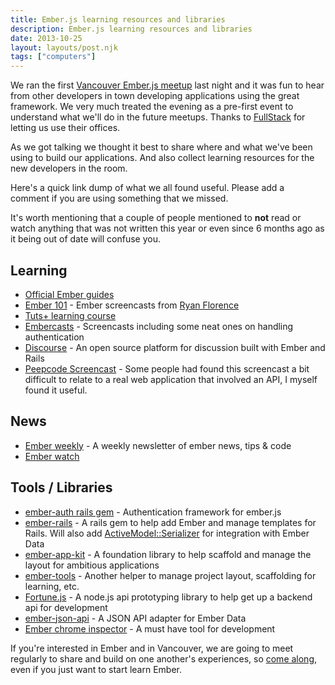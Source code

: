 ```yaml
---
title: Ember.js learning resources and libraries
description: Ember.js learning resources and libraries
date: 2013-10-25
layout: layouts/post.njk
tags: ["computers"]
---
```

We ran the first [Vancouver Ember.js meetup](http://www.meetup.com/Vancouver-Ember-js) last night and it was fun to hear from other developers in town developing applications using the great framework. We very much treated the evening as a pre-first event to understand what we'll do in the future meetups. Thanks to [FullStack](fullstack.ca/stackhaus/) for letting us use their offices.

As we got talking we thought it best to share where and what we've been using to build our applications. And also collect learning resources for the new developers in the room.

Here's a quick link dump of what we all found useful. Please add a comment if you are using something that we missed.

It's worth mentioning that a couple of people mentioned to **not** read or watch anything that was not written this year or even since 6 months ago as it being out of date will confuse you.

## Learning

- [Official Ember guides](http://emberjs.com/guides/)
- [Ember 101](http://ember101.com/) - Ember screencasts from [Ryan Florence](http://ryanflorence.com/)
- [Tuts+ learning course](https://tutsplus.com/course/hands-on-emberjs/)
- [Embercasts](http://www.embercasts.com/) - Screencasts including some neat ones on handling authentication
- [Discourse](https://github.com/discourse/discourse) - An open source platform for discussion built with Ember and Rails
- [Peepcode Screencast](https://peepcode.com/products/emberjs) - Some people had found this screencast a bit difficult to relate to a real web application that involved an API, I myself found it useful.

## News

- [Ember weekly](http://emberweekly.com/) - A weekly newsletter of ember news, tips & code
- [Ember watch](https://twitter.com/emberwatch)

## Tools / Libraries

- [ember-auth rails gem](https://github.com/heartsentwined/ember-auth) - Authentication framework for ember.js
- [ember-rails](https://github.com/emberjs/ember-rails) - A rails gem to help add Ember and manage templates for Rails. Will also add [ActiveModel::Serializer](https://github.com/rails-api/active_model_serializers) for integration with Ember Data
- [ember-app-kit](https://github.com/stefanpenner/ember-app-kit) - A foundation library to help scaffold and manage the layout for ambitious applications
- [ember-tools](https://github.com/rpflorence/ember-tools) - Another helper to manage project layout, scaffolding for learning, etc.
- [Fortune.js](http://fortunejs.com/) - A node.js api prototyping library to help get up a backend api for development
- [ember-json-api](https://github.com/daliwali/ember-json-api) - A JSON API adapter for Ember Data
- [Ember chrome inspector](https://chrome.google.com/webstore/detail/ember-inspector/bmdblncegkenkacieihfhpjfppoconhi?hl=en) - A must have tool for development

If you're interested in Ember and in Vancouver, we are going to meet regularly to share and build on one another's experiences, so [come along](http://www.meetup.com/Vancouver-Ember-js), even if you just want to start learn Ember.

